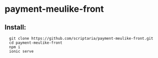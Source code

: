 # payment-meulike-front
## Install:
```code
  git clone https://github.com/scriptaria/payment-meulike-front.git
  cd payment-meulike-front
  npm i
  ionic serve
```
